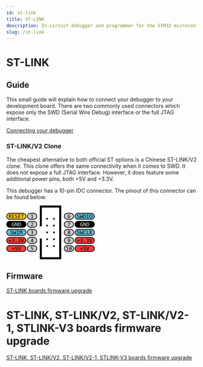 ```yaml
---
id: st-link
title: ST-LINK
description: In-circuit debugger and programmer for the STM32 microcontrollers.
slug: /st-link
---
```


# ST-LINK

## Guide

This small guide will explain how to connect your debugger to your development board. There are two commonly used connectors which expose only the SWD (Serial Wire Debug) interface or the full JTAG interface.

[Connecting your debugger](https://stm32-base.org/guides/connecting-your-debugger)

### ST-LINK/V2 Clone

The cheapest alternative to both official ST options is a Chinese ST-LINK/V2 clone. This clone offers the same connectivity when it comes to SWD. It does not expose a full JTAG interface. However, it does feature some additional power pins, both +5V and +3.3V.

This debugger has a 10-pin IDC connector. The pinout of this connector can be found below.

![ST-LINK/V2 Clone](/img/ST-LINK_V2_Clone_Header.png)

## Firmware

[ST-LINK boards firmware upgrade](https://www.st.com/en/development-tools/stsw-link007.html)

# ST-LINK, ST-LINK/V2, ST-LINK/V2-1, STLINK-V3 boards firmware upgrade

[ST-LINK, ST-LINK/V2, ST-LINK/V2-1, STLINK-V3 boards firmware upgrade](https://www.st.com/en/development-tools/stsw-link007.html)
